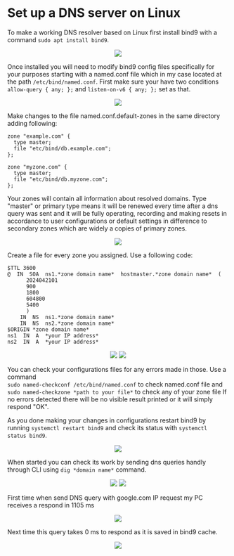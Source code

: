 # Set up a DNS server on Linux

To make a working DNS resolver based on Linux first install bind9 with a command `sudo apt install bind9`. 

<p align="center">
<img src="https://github.com/user-attachments/assets/dfc225fe-a4d8-4685-90e7-ec8f9a14cc6d">
</p>

Once installed you will need to modify bind9 config files specifically for your purposes starting with a named.conf file which in my case located at the path `/etc/bind/named.conf`. First make sure your have two conditions `allow-query { any; };` and `listen-on-v6 { any; };` set as that.

<p align="center">
<img src="https://github.com/user-attachments/assets/c1e89df0-c213-43f9-aa21-fe32ac38a694">
</p>

Make changes to the file named.conf.default-zones in the same directory adding following: 
```
zone "example.com" {
  type master;
  file "etc/bind/db.example.com";
};

zone "myzone.com" {
  type master;
  file "etc/bind/db.myzone.com";
};
```

Your zones will contain all information about resolved domains. Type "master" or primary type means it will be renewed every time after a dns query was sent and it will be fully operating, recording and making resets in accordance to user configurations or default settings in difference to secondary zones which are widely a copies of primary zones.

<p align="center">
<img src="https://github.com/user-attachments/assets/cc635945-92e9-471a-80a1-e5d139267a4b">
</p>

Create a file for every zone you assigned. Use a following code:
```
$TTL 3600
@  IN  SOA  ns1.*zone domain name*  hostmaster.*zone domain name*  (
      2024042101
      900
      1800
      604800
      5400
      )
    IN  NS  ns1.*zone domain name*
    IN  NS  ns2.*zone domain name*
$ORIGIN *zone domain name*
ns1  IN  A  *your IP address*
ns2  IN  A  *your IP address*
```


<p align="center">
<img src="https://github.com/user-attachments/assets/cce59120-555e-4074-8657-731f1ce3c9d6">
<img src="https://github.com/user-attachments/assets/34290e2b-2815-49b1-a87f-b7628e964700">
</p>

You can check your configurations files for any errors made in those. Use a command <br>
`sudo named-checkconf /etc/bind/named.conf` to check named.conf file and
`sudo named-checkzone *path to your file*` to check any of your zone file
If no errors detected there will be no visible result printed or it will simply respond "OK".
<br>

As you done making your changes in configurations restart bind9 by running `systemctl restart bind9` and check its status with `systemctl status bind9`. 

<p align="center">
<img src="https://github.com/user-attachments/assets/760b5385-d72f-4185-82a6-be001caf1acd">
</p>

When started you can check its work by sending dns queries handly through CLI using `dig *domain name*` command. 

<p align="center">
<img src="https://github.com/user-attachments/assets/0938f1ca-04a1-4c7b-8576-e6e653a6d3db">
<img src="https://github.com/user-attachments/assets/86ebfefb-2cbb-4ddc-aa98-4f21a3147607">
</p>

First time when send DNS query with google.com IP request my PC receives a respond in 1105 ms

<p align="center">
<img src="https://github.com/user-attachments/assets/4b9d9a0c-623b-413e-addd-8b956458389e">
</p>

Next time this query takes 0 ms to respond as it is saved in bind9 cache. 

<p align="center">
<img src="https://github.com/user-attachments/assets/5d9a2665-0e27-4272-befa-3b782e6bf62e">
</p>

